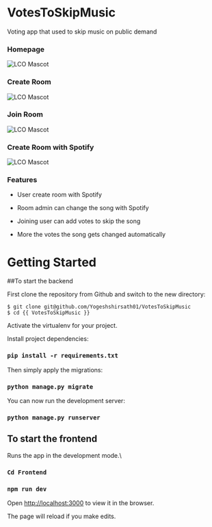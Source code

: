 # VotesToSkipMusic
Voting app that used to skip music on public demand

### Homepage

![LCO Mascot](https://i.ibb.co/bQLd7kR/homepage.png "LCO")

### Create Room

![LCO Mascot](https://i.ibb.co/C1fKHsG/createroom.png "LCO")

### Join Room

![LCO Mascot](https://i.ibb.co/fS3H4Hq/joinroom.png "LCO")

### Create Room with Spotify

![LCO Mascot](https://i.ibb.co/tpv9Fxc/Login-with-spotify.png "LCO")

### Features

* User create room with Spotify

* Room admin can change the song with Spotify

* Joining user can add votes to skip the song

* More the votes the song gets changed automatically

# Getting Started

##To start the backend

First clone the repository from Github and switch to the new directory:

    $ git clone git@github.com/Yogeshshirsath01/VotesToSkipMusic
    $ cd {{ VotesToSkipMusic }}
    
Activate the virtualenv for your project.
    
Install project dependencies:

### `pip install -r requirements.txt`
    
    
Then simply apply the migrations:

### `python manage.py migrate`
    

You can now run the development server:

### `python manage.py runserver`


## To start the frontend


Runs the app in the development mode.\
### `Cd Frontend`

### `npm run dev`
Open [http://localhost:3000](http://localhost:3000) to view it in the browser.

The page will reload if you make edits.

